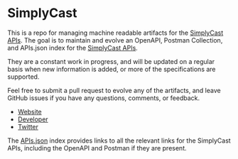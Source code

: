 # SimplyCastThis is a repo for managing machine readable artifacts for the [SimplyCast APIs](http://www.simplycast.com/api). The goal is to maintain and evolve an OpenAPI, Postman Collection, and APIs.json index for the [SimplyCast APIs](http://www.simplycast.com/api).They are a constant work in progress, and will be updated on a regular basis when new information is added, or more of the specifications are supported.Feel free to submit a pull request to evolve any of the artifacts, and leave GitHub issues if you have any questions, comments, or feedback.- [Website](http://www.simplycast.com/api)- [Developer](http://www.simplycast.com/api)- [Twitter](https://twitter.com/simplycast)The [APIs.json](https://github.com/api-evangelist/simplycast/blob/master/apis.json) index provides links to all the relevant links for the SimplyCast APIs, including the OpenAPI and Postman if they are present.